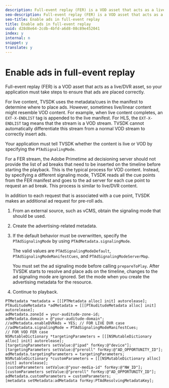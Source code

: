 ```yaml
---
description: Full-event replay (FER) is a VOD asset that acts as a live/DVR asset, so your application must take steps to ensure that ads are placed correctly.
seo-description: Full-event replay (FER) is a VOD asset that acts as a live/DVR asset, so your application must take steps to ensure that ads are placed correctly.
seo-title: Enable ads in full-event replay
title: Enable ads in full-event replay
uuid: d28d8e64-2cdb-4bfd-a6d8-08c89e452041
index: y
internal: n
snippet: y
translate: y
---
```


# Enable ads in full-event replay

Full-event replay (FER) is a VOD asset that acts as a live/DVR asset, so your application must take steps to ensure that ads are placed correctly.

For live content, TVSDK uses the metadata/cues in the manifest to determine where to place ads. However, sometimes live/linear content might resemble VOD content. For example, when live content completes, an `EXT-X-ENDLIST` tag is appended to the live manifest. For HLS, the `EXT-X-ENDLIST` tag means that the stream is a VOD stream. TVSDK cannot automatically differentiate this stream from a normal VOD stream to correctly insert ads. 

Your application must tell TVSDK whether the content is live or VOD by specifying the `PTAdSignalingMode`. 

For a FER stream, the Adobe Primetime ad decisioning server should not provide the list of ad breaks that need to be inserted on the timeline before starting the playback. This is the typical process for VOD content. Instead, by specifying a different signaling mode, TVSDK reads all the cue points from the FER manifest and goes to the ad server for each cue point to request an ad break. This process is similar to live/DVR content. 

In addition to each request that is associated with a cue point, TVSDK makes an additional ad request for pre-roll ads. 

1. From an external source, such as vCMS, obtain the signaling mode that should be used.
1. Create the advertising-related metadata.
1. If the default behavior must be overwritten, specify the `PTAdSignalingMode` by using `PTAdMetadata.signalingMode`.

   The valid values are `PTAdSignalingModeDefault`, `PTAdSignalingModeManifestCues`, and `PTAdSignalingModeServerMap`. 

   You must set the ad signaling mode before calling `prepareToPlay`. After TVSDK starts to resolve and place ads on the timeline, changes to the ad signaling mode are ignored. Set the mode when you create the advertising metadata for the resource. 

1. Continue to playback.

```
PTMetadata *metadata = [[[PTMetadata alloc] init] autorelease]; 
PTAuditudeMetadata *adMetadata = [[[PTAuditudeMetadata alloc] init] autorelease]; 
adMetadata.zoneId = your-auditude-zone-id; 
adMetadata.domain = @"your-auditude-domain"; 
//adMetadata.enableDVRAds = YES; // FOR LIVE DVR case 
//adMetadata.signalingMode = PTAdSignalingModeManifestCues;  
// FOR VOD FER case 
NSMutableDictionary *targetingParameters = [[[NSMutableDictionary alloc] init] autorelease]; 
[targetingParameters setValue:@"ipad" forKey:@"device"]; 
[targetingParameters setValue:@"preroll" forKey:@"AD_OPPORTUNITY_ID"]; 
adMetadata.targetingParameters = targetingParameters; 
NSMutableDictionary *customParameters = [[[NSMutableDictionary alloc] init] autorelease]; 
[customParameters setValue:@"your-media-id" forKey:@"NW_ID"]; 
[customParameters setValue:@"preroll" forKey:@"AD_OPPORTUNITY_ID"]; 
adMetadata.customParameters = customParameters; 
[metadata setMetadata:adMetadata forKey:PTAdResolvingMetadataKey]; 

```
